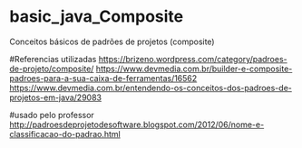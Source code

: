 # basic_java_Composite
Conceitos básicos de padrões de projetos (composite)

#Referencias utilizadas
https://brizeno.wordpress.com/category/padroes-de-projeto/composite/
https://www.devmedia.com.br/builder-e-composite-padroes-para-a-sua-caixa-de-ferramentas/16562
https://www.devmedia.com.br/entendendo-os-conceitos-dos-padroes-de-projetos-em-java/29083

#usado pelo professor
http://padroesdeprojetodesoftware.blogspot.com/2012/06/nome-e-classificacao-do-padrao.html
